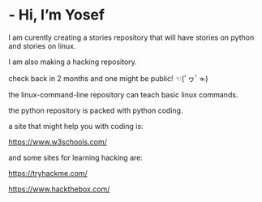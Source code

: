 # - Hi, I’m Yosef 


I am curently creating a stories repository that will have stories on python and stories on linux.

I am also making a hacking repository.

check back in 2 months and one might be public! ☜(ﾟヮﾟ☜)

the linux-command-line repository can teach basic linux commands.

the python repository is packed with python coding.

a site that might help you with coding is:

https://www.w3schools.com/

and some sites for learning hacking are:

https://tryhackme.com/

https://www.hackthebox.com/










<!---
python3-12/python3-12 is a ✨ special ✨ repository because its `README.md` (this file) appears on your GitHub profile.
You can click the Preview link to take a look at your changes.
--->
